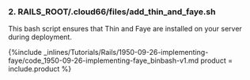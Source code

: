


### 2. RAILS_ROOT/.cloud66/files/add_thin_and_faye.sh
This bash script ensures that Thin and Faye are installed on your server during deployment.

{%include _inlines/Tutorials/Rails/1950-09-26-implementing-faye/code_1950-09-26-implementing-faye_binbash-v1.md  product = include.product %}


